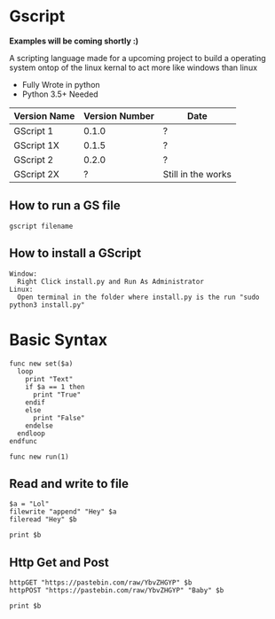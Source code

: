 # Gscript

**Examples will be coming shortly :)**

A scripting language made for a upcoming project to build a operating system ontop of the linux kernal to act more like windows than linux

* Fully Wrote in python
* Python 3.5+ Needed

| Version Name | Version Number | Date |
|----|-----|-------| 
| GScript 1 | 0.1.0 | ? |
| GScript 1X | 0.1.5 | ? |
| GScript 2 | 0.2.0 | ? |
| GScript 2X | ? | Still in the works |

## How to run a GS file
```
gscript filename
```

## How to install a GScript
```
Window:
  Right Click install.py and Run As Administrator
Linux:
  Open terminal in the folder where install.py is the run "sudo python3 install.py"
```

# Basic Syntax

```
func new set($a)
  loop
    print "Text"
    if $a == 1 then
      print "True"
    endif
    else
      print "False"
    endelse
  endloop
endfunc

func new run(1)
```

## Read and write to file

```
$a = "Lol"
filewrite "append" "Hey" $a
fileread "Hey" $b

print $b
```

## Http Get and Post

```
httpGET "https://pastebin.com/raw/YbvZHGYP" $b
httpPOST "https://pastebin.com/raw/YbvZHGYP" "Baby" $b

print $b
```
